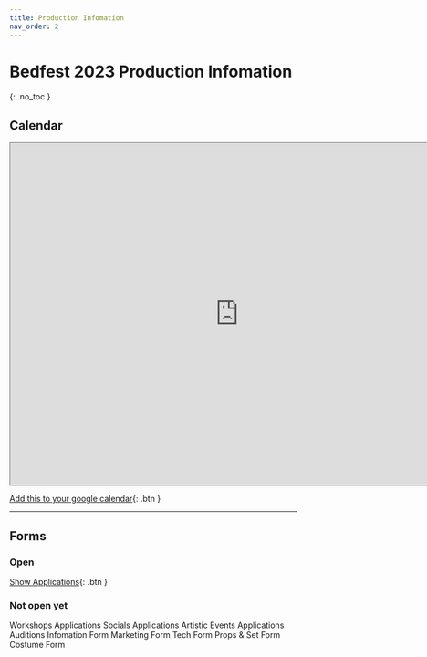 ```yaml
---
title: Production Infomation
nav_order: 2
---
```


# Bedfest 2023 Production Infomation
{: .no_toc }

## Calendar

<iframe src="https://calendar.google.com/calendar/embed?height=600&wkst=2&bgcolor=%23F4511E&ctz=Europe%2FLondon&showNav=1&showDate=1&mode=WEEK&showPrint=0&showCalendars=0&showTz=0&hl=en_GB&src=MWE1YjY0MzM1YWM4ZmNlYWY0OTc4N2EwNjM4NDdjZTRmYTk2Y2E2ZjYyZTUxYWEzN2E4M2M3OWZjMDMzMWFlNkBncm91cC5jYWxlbmRhci5nb29nbGUuY29t&color=%23EF6C00" style="border:solid 1px #777" width="800" height="600" frameborder="0" scrolling="no"></iframe>

[Add this to your google calendar](https://calendar.google.com/calendar/u/0?cid=MWE1YjY0MzM1YWM4ZmNlYWY0OTc4N2EwNjM4NDdjZTRmYTk2Y2E2ZjYyZTUxYWEzN2E4M2M3OWZjMDMzMWFlNkBncm91cC5jYWxlbmRhci5nb29nbGUuY29t){: .btn }

---

## Forms

### Open
[Show Applications](https://go.eutc.org.uk/bedfest){: .btn }

### Not open yet
Workshops Applications
Socials Applications
Artistic Events Applications
Auditions Infomation Form
Marketing Form
Tech Form
Props & Set Form
Costume Form
